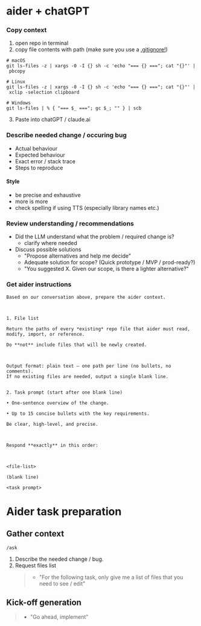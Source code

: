 
# aider + chatGPT
### Copy context
1. open repo in terminal
2. copy file contents with path (make sure you use a [.gitignore!](https://github.com/github/gitignore/blob/main/Node.gitignore))

```
# macOS
git ls-files -z | xargs -0 -I {} sh -c 'echo "=== {} ==="; cat "{}"' | pbcopy 
```

```
# Linux  
git ls-files -z | xargs -0 -I {} sh -c 'echo "=== {} ==="; cat "{}"' | xclip -selection clipboard
```

```
# Windows
git ls-files | % { "=== $_ ==="; gc $_; "" } | scb
```
3. Paste into chatGPT / claude.ai
### Describe needed change / occuring bug
- Actual behaviour  
- Expected behaviour  
- Exact error / stack trace  
- Steps to reproduce

#### Style
- be precise and exhaustive
- more is more
- check spelling if using TTS (especially library names etc.)

### Review understanding / recommendations
- Did the LLM understand what the problem / required change is? 
	- clarify where needed
- Discuss possible solutions
	- "Propose alternatives and help me decide"
	- Adequate solution for scope? (Quick prototype / MVP / prod-ready?)
	- "You suggested X. Given our scope, is there a lighter alternative?"

### Get aider instructions

```
Based on our conversation above, prepare the aider context.

  

1. File list  

Return the paths of every *existing* repo file that aider must read, modify, import, or reference.  

Do **not** include files that will be newly created.

  

Output format: plain text — one path per line (no bullets, no comments).
If no existing files are needed, output a single blank line.
  

2. Task prompt (start after one blank line)  

• One-sentence overview of the change.  

• Up to 15 concise bullets with the key requirements.  

Be clear, high-level, and precise.

  

Respond **exactly** in this order:

  

<file-list>

(blank line)

<task prompt>
```

# Aider task preparation

## Gather context
 `/ask`
1. Describe the needed change / bug.
2. Request files list
	>- "For the following task, only give me a list of files that you need to see / edit" 

## Kick-off generation
> - "Go ahead, implement"
